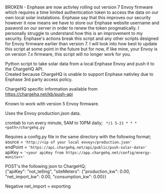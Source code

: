 BROKEN - Enphase are now activley rolling out version 7 Envoy firmware which requires a time limited authentication token to access the data on our own local solar instalations. Enphase say that this improves our security however it now means we have to store our Enphase website username and pasword on our server in order to renew the token progmatically. I personally struggle to understand how this is an improvement to my security. Enphase's actions break this script and any other scripts designed for Envoy firmware earlier than version 7. I will look into how best to update this script at some point in the future but for now, if like mine, your Envoy is on version 7.x firmware, this script will no longer work for you. 

Python script to take solar data from a local Enphase Envoy and push it to the ChargeHQ API.  
Created because ChargeHQ is unable to support Enphase nativley due to Enphase 3rd party access policy.  

ChargeHQ specific information available from https://chargehq.net/kb/push-api

Known to work with version 5 Envoy firmware. 

Uses the Envoy production.json data.  

crontab to run every minute, 5AM to 10PM daily; ` */1 5-21 * * * <path>/chargehq.py` 

Requires a config.py file in the same directory with the following format;  
source = `'http://<ip of your local envoy>/production.json'`    
endPoint = `'https://api.chargehq.net/api/public/push-solar-data>'`  
apiKey = `'<your apiKey from https://app.chargehq.net/config/energy-monitor>'`

POST's the following json to ChargeHQ;  
{"apiKey": "not_telling", "siteMeters": {"production_kw": 0.00, "net_import_kw": 0.00, "consumption_kw": 0.00}}

Negative net_import = exporting
